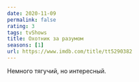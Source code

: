 ```yaml
---
date: 2020-11-09
permalink: false
rating: 3
tags: tvShows
title: Охотник за разумом
seasons: [1]
url: https://www.imdb.com/title/tt5290382
---
```

Немного тягучий, но интересный.
